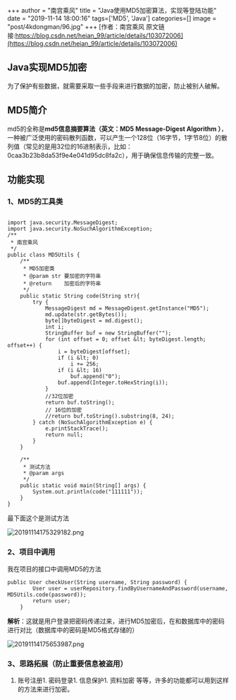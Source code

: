 +++
author = "南宫乘风"
title = "Java使用MD5加密算法，实现等登陆功能"
date = "2019-11-14 18:00:16"
tags=['MD5', 'Java']
categories=[]
image = "post/4kdongman/96.jpg"
+++
[作者：南宫乘风   原文链接:https://blog.csdn.net/heian_99/article/details/103072006](https://blog.csdn.net/heian_99/article/details/103072006)

## Java实现MD5加密

为了保护有些数据，就需要采取一些手段来进行数据的加密，防止被别人破解。

## MD5简介

md5的全称是**md5信息摘要算法（英文：MD5 Message-Digest Algorithm ）**，一种被广泛使用的密码散列函数，可以产生一个128位（16字节，1字节8位）的散列值（常见的是用32位的16进制表示，比如：0caa3b23b8da53f9e4e041d95dc8fa2c），用于确保信息传输的完整一致。

## 功能实现

### 1、MD5的工具类

```

import java.security.MessageDigest;
import java.security.NoSuchAlgorithmException;
/**
 * 南宫乘风
 */
public class MD5Utils {
    /**
     * MD5加密类
     * @param str 要加密的字符串
     * @return    加密后的字符串
     */
    public static String code(String str){
        try {
            MessageDigest md = MessageDigest.getInstance("MD5");
            md.update(str.getBytes());
            byte[]byteDigest = md.digest();
            int i;
            StringBuffer buf = new StringBuffer("");
            for (int offset = 0; offset &lt; byteDigest.length; offset++) {
                i = byteDigest[offset];
                if (i &lt; 0)
                    i += 256;
                if (i &lt; 16)
                    buf.append("0");
                buf.append(Integer.toHexString(i));
            }
            //32位加密
            return buf.toString();
            // 16位的加密
            //return buf.toString().substring(8, 24);
        } catch (NoSuchAlgorithmException e) {
            e.printStackTrace();
            return null;
        }
    }

    /**
     * 测试方法
     * @param args
     */
    public static void main(String[] args) {
        System.out.println(code("111111"));
    }
}

```

最下面这个是测试方法

![20191114175329182.png](https://img-blog.csdnimg.cn/20191114175329182.png)

### 2、项目中调用

我在项目的接口中调用MD5的方法

```
public User checkUser(String username, String password) {
        User user = userRepository.findByUsernameAndPassword(username, MD5Utils.code(password));
        return user;
    }
```

**解析**：这就是用户登录把密码传递过来，进行MD5加密后，在和数据库中的密码进行对比（数据库中的密码是MD5格式存储的）

![20191114175653987.png](https://img-blog.csdnimg.cn/20191114175653987.png)

### 3、思路拓展（防止重要信息被盗用）
1. 账号注册1. 密码登录1. 信息保护1. 资料加密
等等，许多的功能都可以用到这样的方法来进行加密。

 

 

